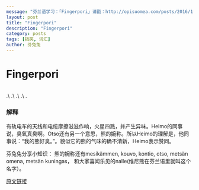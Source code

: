 ```yaml
---
message: "芬兰语学习：「Fingerpori」请戳：http://opisuomea.com/posts/2016/11/30/fingerpori " 
layout: post
title: "Fingerpori"
description: "Fingerpori"
category: posts
tags: [搞笑, 词汇]
author: 芬兔兔
---
```


# Fingerpori

<figure>
    <a href="http://imgur.com/7YLIRwY.jpg"><img src="http://imgur.com/7YLIRwY.jpg" alt=""></a>
</figure>

.\\
.\\
.\\
.\\
.

### 解释

有轨电车的天线和电缆摩擦滋滋作响，火星四溅，并产生异味。Heimo的同事说，臭氧真臭啊。Otso还有另一个意思，熊的婉称。所以Heimo的理解是，他同事说：“我的熊好臭。”。貌似它的熊的气味的确不清新，Heimo表示赞同。

芬兔兔分享小知识：
熊的婉称还有mesikämmen, kouvo, kontio, otso, metsän omena, metsän kuningas， 和大家喜闻乐见的nalle(维尼熊在芬兰语里就叫这个名字）。

[原文链接](http://www.hs.fi/fingerpori/car-2000004881644.html)
